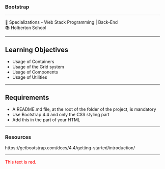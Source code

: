 <h3>Bootstrap</h3>
<hr>
<div>
  <span>&#128188;</span> Specializations - Web Stack Programming | Back-End<br>
  <span>&#128218;</span> Holberton School
</div>

<hr>
<h2>Learning Objectives</h2>
<ul>
  <li>Usage of Containers</li>
  <li>Usage of the Grid system</li>
  <li>Usage of Components</li>
  <li>Usage of Utilities</li>
</ul>
<hr>
<h2>Requirements</h2>
<ul>
  <li>A README.md file, at the root of the folder of the project, is mandatory</li>
  <li>Use Bootstrap 4.4 and only the CSS styling part</li>
  <li>Add this <link> in the <head> part of your HTML</li>
</ul>
<hr>
<h3>Resources</h3>
<p>https://getbootstrap.com/docs/4.4/getting-started/introduction/</p>
<hr>
<span style="color: red;">This text is red.</span>

